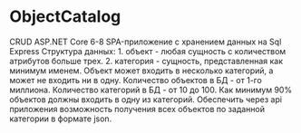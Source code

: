 # ObjectCatalog

CRUD ASP.NET Core 6-8 SPA-приложение с хранением данных на Sql Express Структура данных: 1. объект - любая сущность с количеством атрибутов больше трех. 2. категория - сущность, представленная как минимум именем. Объект может входить в несколько категорий, а может не входить ни в одну. Количество объектов в БД - от 1-го миллиона. Количество категорий в БД - от 10 до 100. Как минимум 90% объектов должны входить в одну из категорий. Обеспечить через api приложения возможность получения всех объектов по заданной категории в формате json.
